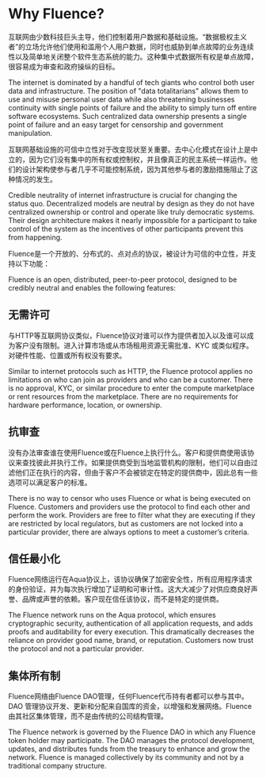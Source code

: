 # Why Fluence?

互联网由少数科技巨头主导，他们控制着用户数据和基础设施。“数据极权主义者”的立场允许他们使用和滥用个人用户数据，同时也威胁到单点故障的业务连续性以及简单地关闭整个软件生态系统的能力。这种集中式数据所有权是单点故障，很容易成为审查和政府操纵的目标。

The internet is dominated by a handful of tech giants who control both user data and infrastructure. The position of "data totalitarians" allows them to use and misuse personal user data while also threatening businesses continuity with single points of failure and the ability to simply turn off entire software ecosystems. Such centralized data ownership presents a single point of failure and an easy target for censorship and government manipulation.

互联网基础设施的可信中立性对于改变现状至关重要。去中心化模式在设计上是中立的，因为它们没有集中的所有权或控制权，并且像真正的民主系统一样运作。他们的设计架构使参与者几乎不可能控制系统，因为其他参与者的激励措施阻止了这种情况的发生。

Credible neutrality of internet infrastructure is crucial for changing the status quo. Decentralized models are neutral by design as they do not have centralized ownership or control and operate like truly democratic systems. Their design architecture makes it nearly impossible for a participant to take control of the system as the incentives of other participants prevent this from happening.

Fluence是一个开放的、分布式的、点对点的协议，被设计为可信的中立性，并支持以下功能：

Fluence is an open, distributed, peer-to-peer protocol, designed to be credibly neutral and enables the following features:

## 无需许可

与HTTP等互联网协议类似，Fluence协议对谁可以作为提供者加入以及谁可以成为客户没有限制。进入计算市场或从市场租用资源无需批准、KYC 或类似程序。对硬件性能、位置或所有权没有要求。

Similar to internet protocols such as HTTP, the Fluence protocol applies no limitations on who can join as providers and who can be a customer. There is no approval, KYC, or similar procedure to enter the compute marketplace or rent resources from the marketplace. There are no requirements for hardware performance, location, or ownership.

## 抗审查

没有办法审查谁在使用Fluence或在Fluence上执行什么。客户和提供商使用该协议来查找彼此并执行工作。如果提供商受到当地监管机构的限制，他们可以自由过滤他们正在执行的内容，但由于客户不会被锁定在特定的提供商中，因此总有一些选项可以满足客户的标准。

There is no way to censor who uses Fluence or what is being executed on Fluence. Customers and providers use the protocol to find each other and perform the work. Providers are free to filter what they are executing if they are restricted by local regulators, but as customers are not locked into a particular provider, there are always options to meet a customer’s criteria.

## 信任最小化

Fluence网络运行在Aqua协议上，该协议确保了加密安全性，所有应用程序请求的身份验证，并为每次执行增加了证明和可审计性。这大大减少了对供应商良好声誉、品牌或声誉的依赖。客户现在信任该协议，而不是特定的提供商。

The Fluence network runs on the Aqua protocol, which ensures cryptographic security, authentication of all application requests, and adds proofs and auditability for every execution. This dramatically decreases the reliance on provider good name, brand, or reputation. Customers now trust the protocol and not a particular provider.


## 集体所有制

Fluence网络由Fluence DAO管理，任何Fluence代币持有者都可以参与其中。DAO 管理协议开发、更新和分配来自国库的资金，以增强和发展网络。Fluence由其社区集体管理，而不是由传统的公司结构管理。

The Fluence network is governed by the Fluence DAO in which any Fluence token holder may participate. The DAO manages the protocol development, updates, and distributes funds from the treasury to enhance and grow the network. Fluence is managed collectively by its community and not by a traditional company structure.
